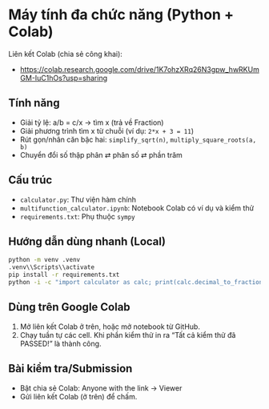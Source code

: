 # Máy tính đa chức năng (Python + Colab)

Liên kết Colab (chia sẻ công khai):

- https://colab.research.google.com/drive/1K7ohzXRq26N3gpw_hwRKUmGM-IuC1hOs?usp=sharing

## Tính năng

- Giải tỷ lệ: a/b = c/x → tìm x (trả về Fraction)
- Giải phương trình tìm x từ chuỗi (ví dụ: `2*x + 3 = 11`)
- Rút gọn/nhân căn bậc hai: `simplify_sqrt(n)`, `multiply_square_roots(a, b)`
- Chuyển đổi số thập phân ⇄ phân số ⇄ phần trăm

## Cấu trúc

- `calculator.py`: Thư viện hàm chính
- `multifunction_calculator.ipynb`: Notebook Colab có ví dụ và kiểm thử
- `requirements.txt`: Phụ thuộc `sympy`

## Hướng dẫn dùng nhanh (Local)

```bash
python -m venv .venv
.venv\\Scripts\\activate
pip install -r requirements.txt
python -i -c "import calculator as calc; print(calc.decimal_to_fraction_and_percent(0.125))"
```

## Dùng trên Google Colab

1. Mở liên kết Colab ở trên, hoặc mở notebook từ GitHub.
2. Chạy tuần tự các cell. Khi phần kiểm thử in ra “Tất cả kiểm thử đã PASSED!” là thành công.

## Bài kiểm tra/Submission

- Bật chia sẻ Colab: Anyone with the link → Viewer
- Gửi liên kết Colab (ở trên) để chấm.